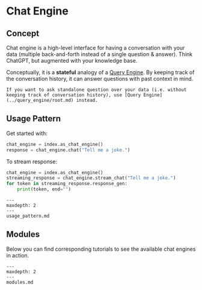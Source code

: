 # Chat Engine

## Concept
Chat engine is a high-level interface for having a conversation with your data
(multiple back-and-forth instead of a single question & answer).
Think ChatGPT, but augmented with your knowledge base.  

Conceptually, it is a **stateful** analogy of a [Query Engine](../query_engine/root.md). 
By keeping track of the conversation history, it can answer questions with past context in mind.  


```{tip}
If you want to ask standalone question over your data (i.e. without keeping track of conversation history), use [Query Engine](../query_engine/root.md) instead.  
```

## Usage Pattern
Get started with:
```python
chat_engine = index.as_chat_engine()
response = chat_engine.chat("Tell me a joke.")
```

To stream response:
```python
chat_engine = index.as_chat_engine()
streaming_response = chat_engine.stream_chat("Tell me a joke.")
for token in streaming_response.response_gen:
    print(token, end="")
```


```{toctree}
---
maxdepth: 2
---
usage_pattern.md
```


## Modules
Below you can find corresponding tutorials to see the available chat engines in action. 

```{toctree}
---
maxdepth: 2
---
modules.md
```